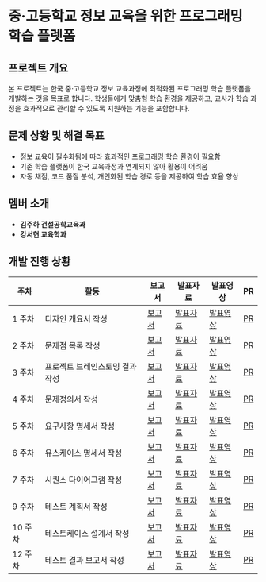 # 중·고등학교 정보 교육을 위한 프로그래밍 학습 플렛폼

## 프로젝트 개요
본 프로젝트는 한국 중·고등학교 정보 교육과정에 최적화된 프로그래밍 학습 플랫폼을 개발하는 것을 목표로 합니다. 학생들에게 맞춤형 학습 환경을 제공하고, 교사가 학습 과정을 효과적으로 관리할 수 있도록 지원하는 기능을 포함합니다.

## 문제 상황 및 해결 목표
- 정보 교육이 필수화됨에 따라 효과적인 프로그래밍 학습 환경이 필요함
- 기존 학습 플랫폼이 한국 교육과정과 연계되지 않아 활용이 어려움
- 자동 채점, 코드 품질 분석, 개인화된 학습 경로 등을 제공하여 학습 효율 향상

## 멤버 소개
- **김주하 건설공학교육과**
- **강서현 교육학과**

## 개발 진행 상황

| 주차 | 활동 | 보고서 | 발표자료 | 발표영상 | PR |
|------|------|--------|----------|----------|-----|
| 1 주차 | 디자인 개요서 작성 | [보고서](링크) | [발표자료](링크) | [발표영상](https://youtu.be/RZZ-DLaV8E4) | [PR](링크) |
| 2 주차 | 문제점 목록 작성 | [보고서](링크) | [발표자료](링크) | [발표영상](https://youtu.be/Qe-eWiPlPvw) | [PR](링크) |
| 3 주차 | 프로젝트 브레인스토밍 결과 작성 | [보고서](링크) | [발표자료](링크) | [발표영상](링크) | [PR](링크) |
| 4 주차 | 문제정의서 작성 | [보고서](링크) | [발표자료](링크) | [발표영상](링크) | [PR](링크) |
| 5 주차 | 요구사항 명세서 작성 | [보고서](링크) | [발표자료](링크) | [발표영상](링크) | [PR](링크) |
| 6 주차 | 유스케이스 명세서 작성 | [보고서](링크) | [발표자료](링크) | [발표영상](링크) | [PR](링크) |
| 7 주차 | 시퀀스 다이어그램 작성 | [보고서](링크) | [발표자료](링크) | [발표영상](링크) | [PR](링크) |
| 9 주차 | 테스트 계획서 작성 | [보고서](링크) | [발표자료](링크) | [발표영상](링크) | [PR](링크) |
| 10 주차 | 테스트케이스 설계서 작성 | [보고서](링크) | [발표자료](링크) | [발표영상](링크) | [PR](링크) |
| 12 주차 | 테스트 결과 보고서 작성 | [보고서](링크) | [발표자료](링크) | [발표영상](링크) | [PR](링크) |
